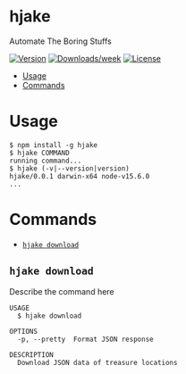 hjake
==

Automate The Boring Stuffs

[![Version](https://img.shields.io/npm/v/do.svg)](https://npmjs.org/package/hjake)
[![Downloads/week](https://img.shields.io/npm/dw/do.svg)](https://npmjs.org/package/hjake)
[![License](https://img.shields.io/npm/l/do.svg)](https://github.com/https://github.com/akando42/https://github.com/akando42/hjake/blob/master/package.json)

<!-- toc -->
* [Usage](#usage)
* [Commands](#commands)
<!-- tocstop -->
# Usage
<!-- usage -->
```sh-session
$ npm install -g hjake
$ hjake COMMAND
running command...
$ hjake (-v|--version|version)
hjake/0.0.1 darwin-x64 node-v15.6.0
...
```
<!-- usagestop -->
# Commands
<!-- commands -->
* [`hjake download`](#hjake-hello)

## `hjake download`

Describe the command here

```
USAGE
  $ hjake download

OPTIONS
  -p, --pretty  Format JSON response

DESCRIPTION
  Download JSON data of treasure locations
```

